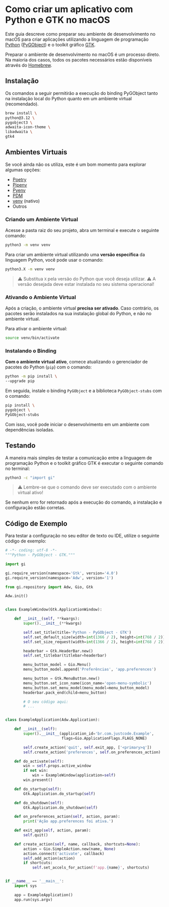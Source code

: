 # Como criar um aplicativo com Python e GTK no macOS

Este guia descreve como preparar seu ambiente de desenvolvimento no macOS para criar aplicações utilizando a linguagem de programação [Python](https://www.python.org/) ([PyGObject](https://pypi.org/project/PyGObject/)) e o toolkit gráfico [GTK](https://www.gtk.org/).

Preparar o ambiente de desenvolvimento no macOS é um processo direto. Na maioria dos casos, todos os pacotes necessários estão disponíveis através do [Homebrew](https://brew.sh/).

## Instalação

Os comandos a seguir permitirão a execução do binding PyGObject tanto na instalação local do Python quanto em um ambiente virtual (recomendado).

```bash
brew install \
python@3.12 \
pygobject3 \
adwaita-icon-theme \
libadwaita \
gtk4
```

## Ambientes Virtuais

Se você ainda não os utiliza, este é um bom momento para explorar algumas opções:

  * [Poetry](https://python-poetry.org/)
  * [Pipenv](https://pipenv.pypa.io/en/latest/)
  * [Pyenv](https://github.com/pyenv/pyenv)
  * [PDM](https://pdm.fming.dev/)
  * [venv](https://docs.python.org/3/library/venv.html) (nativo)
  * Outros

### Criando um Ambiente Virtual

Acesse a pasta raiz do seu projeto, abra um terminal e execute o seguinte comando:

```bash
python3 -m venv venv
```

Para criar um ambiente virtual utilizando uma **versão específica** da linguagem Python, você pode usar o comando:

```bash
python3.X -m venv venv
```

> ⚠️ Substitua `X` pela versão do Python que você deseja utilizar.
> ⚠️ A versão desejada deve estar instalada no seu sistema operacional\!

### Ativando o Ambiente Virtual

Após a criação, o ambiente virtual **precisa ser ativado**. Caso contrário, os pacotes serão instalados na sua instalação global do Python, e não no ambiente virtual.

Para ativar o ambiente virtual:

```bash
source venv/bin/activate
```

### Instalando o Binding

**Com o ambiente virtual ativo**, comece atualizando o gerenciador de pacotes do Python (`pip`) com o comando:

```bash
python -m pip install \
--upgrade pip
```

Em seguida, instale o binding `PyGObject` e a biblioteca `PyGObject-stubs` com o comando:

```bash
pip install \
pygobject \
PyGObject-stubs
```

Com isso, você pode iniciar o desenvolvimento em um ambiente com dependências isoladas.

## Testando

A maneira mais simples de testar a comunicação entre a linguagem de programação Python e o toolkit gráfico GTK é executar o seguinte comando no terminal:

```bash
python3 -c "import gi"
```

> ⚠️ Lembre-se que o comando deve ser executado com o ambiente virtual ativo\!

Se nenhum erro for retornado após a execução do comando, a instalação e configuração estão corretas.

## Código de Exemplo

Para testar a configuração no seu editor de texto ou IDE, utilize o seguinte código de exemplo:

```python
# -*- coding: utf-8 -*-
"""Python - PyGObject - GTK."""

import gi

gi.require_version(namespace='Gtk', version='4.0')
gi.require_version(namespace='Adw', version='1')

from gi.repository import Adw, Gio, Gtk

Adw.init()


class ExampleWindow(Gtk.ApplicationWindow):

    def __init__(self, **kwargs):
        super().__init__(**kwargs)

        self.set_title(title='Python - PyGObject - GTK')
        self.set_default_size(width=int(1366 / 2), height=int(768 / 2))
        self.set_size_request(width=int(1366 / 2), height=int(768 / 2))

        headerbar = Gtk.HeaderBar.new()
        self.set_titlebar(titlebar=headerbar)

        menu_button_model = Gio.Menu()
        menu_button_model.append('Preferências', 'app.preferences')

        menu_button = Gtk.MenuButton.new()
        menu_button.set_icon_name(icon_name='open-menu-symbolic')
        menu_button.set_menu_model(menu_model=menu_button_model)
        headerbar.pack_end(child=menu_button)

        # O seu código aqui:
        # ...


class ExampleApplication(Adw.Application):

    def __init__(self):
        super().__init__(application_id='br.com.justcode.Example',
                         flags=Gio.ApplicationFlags.FLAGS_NONE)

        self.create_action('quit', self.exit_app, ['<primary>q'])
        self.create_action('preferences', self.on_preferences_action)

    def do_activate(self):
        win = self.props.active_window
        if not win:
            win = ExampleWindow(application=self)
        win.present()

    def do_startup(self):
        Gtk.Application.do_startup(self)

    def do_shutdown(self):
        Gtk.Application.do_shutdown(self)

    def on_preferences_action(self, action, param):
        print('Ação app.preferences foi ativa.')

    def exit_app(self, action, param):
        self.quit()

    def create_action(self, name, callback, shortcuts=None):
        action = Gio.SimpleAction.new(name, None)
        action.connect('activate', callback)
        self.add_action(action)
        if shortcuts:
            self.set_accels_for_action(f'app.{name}', shortcuts)


if __name__ == '__main__':
    import sys

    app = ExampleApplication()
    app.run(sys.argv)
```
